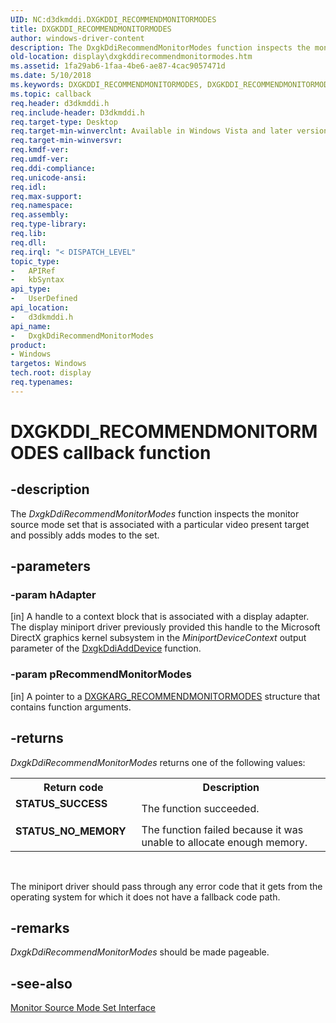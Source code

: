 ```yaml
---
UID: NC:d3dkmddi.DXGKDDI_RECOMMENDMONITORMODES
title: DXGKDDI_RECOMMENDMONITORMODES
author: windows-driver-content
description: The DxgkDdiRecommendMonitorModes function inspects the monitor source mode set that is associated with a particular video present target and possibly adds modes to the set.
old-location: display\dxgkddirecommendmonitormodes.htm
ms.assetid: 1fa29ab6-1faa-4be6-ae87-4cac9057471d
ms.date: 5/10/2018
ms.keywords: DXGKDDI_RECOMMENDMONITORMODES, DXGKDDI_RECOMMENDMONITORMODES callback, DmFunctions_0e8f1382-ec41-4953-8e1e-f2a5121acc0c.xml, DxgkDdiRecommendMonitorModes, DxgkDdiRecommendMonitorModes callback function [Display Devices], d3dkmddi/DxgkDdiRecommendMonitorModes, display.dxgkddirecommendmonitormodes
ms.topic: callback
req.header: d3dkmddi.h
req.include-header: D3dkmddi.h
req.target-type: Desktop
req.target-min-winverclnt: Available in Windows Vista and later versions of the Windows operating systems.
req.target-min-winversvr: 
req.kmdf-ver: 
req.umdf-ver: 
req.ddi-compliance: 
req.unicode-ansi: 
req.idl: 
req.max-support: 
req.namespace: 
req.assembly: 
req.type-library: 
req.lib: 
req.dll: 
req.irql: "< DISPATCH_LEVEL"
topic_type:
-	APIRef
-	kbSyntax
api_type:
-	UserDefined
api_location:
-	d3dkmddi.h
api_name:
-	DxgkDdiRecommendMonitorModes
product:
- Windows
targetos: Windows
tech.root: display
req.typenames: 
---
```


# DXGKDDI_RECOMMENDMONITORMODES callback function


## -description


The <i>DxgkDdiRecommendMonitorModes</i> function inspects the monitor source mode set that is associated with a particular video present target and possibly adds modes to the set.


## -parameters




### -param hAdapter 

[in] A handle to a context block that is associated with a display adapter. The display miniport driver previously provided this handle to the Microsoft DirectX graphics kernel subsystem in the <i>MiniportDeviceContext</i> output parameter of the <a href="https://msdn.microsoft.com/5fd4046f-54c3-4dfc-8d51-0d9ebcde0bea">DxgkDdiAddDevice</a> function.


### -param pRecommendMonitorModes

[in] A pointer to a <a href="https://msdn.microsoft.com/library/windows/hardware/ff557636">DXGKARG_RECOMMENDMONITORMODES</a> structure that contains function arguments.


## -returns



<i>DxgkDdiRecommendMonitorModes</i> returns one of the following values:

<table>
<tr>
<th>Return code</th>
<th>Description</th>
</tr>
<tr>
<td width="40%">
<dl>
<dt><b>STATUS_SUCCESS</b></dt>
</dl>
</td>
<td width="60%">
The function succeeded.

</td>
</tr>
<tr>
<td width="40%">
<dl>
<dt><b>STATUS_NO_MEMORY</b></dt>
</dl>
</td>
<td width="60%">
The function failed because it was unable to allocate enough memory.

</td>
</tr>
</table>
 

The miniport driver should pass through any error code that it gets from the operating system for which it does not have a fallback code path.




## -remarks



<i>DxgkDdiRecommendMonitorModes</i> should be made pageable.




## -see-also




<a href="https://msdn.microsoft.com/library/windows/hardware/ff568435">Monitor Source Mode Set Interface</a>
 

 

